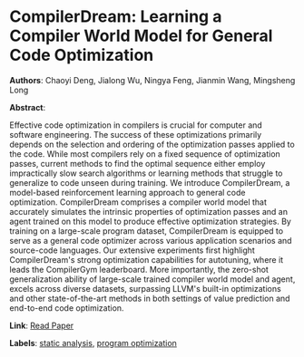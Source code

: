 # CompilerDream: Learning a Compiler World Model for General Code Optimization

**Authors**: Chaoyi Deng, Jialong Wu, Ningya Feng, Jianmin Wang, Mingsheng Long

**Abstract**:

Effective code optimization in compilers is crucial for computer and software engineering. The success of these optimizations primarily depends on the selection and ordering of the optimization passes applied to the code. While most compilers rely on a fixed sequence of optimization passes, current methods to find the optimal sequence either employ impractically slow search algorithms or learning methods that struggle to generalize to code unseen during training. We introduce CompilerDream, a model-based reinforcement learning approach to general code optimization. CompilerDream comprises a compiler world model that accurately simulates the intrinsic properties of optimization passes and an agent trained on this model to produce effective optimization strategies. By training on a large-scale program dataset, CompilerDream is equipped to serve as a general code optimizer across various application scenarios and source-code languages. Our extensive experiments first highlight CompilerDream's strong optimization capabilities for autotuning, where it leads the CompilerGym leaderboard. More importantly, the zero-shot generalization ability of large-scale trained compiler world model and agent, excels across diverse datasets, surpassing LLVM's built-in optimizations and other state-of-the-art methods in both settings of value prediction and end-to-end code optimization.

**Link**: [Read Paper](https://arxiv.org/abs/2404.16077)

**Labels**: [static analysis](../../labels/static_analysis.md), [program optimization](../../labels/program_optimization.md)

